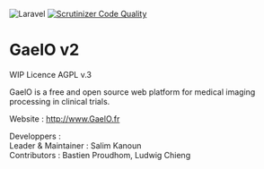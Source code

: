 ![Laravel](https://github.com/salimkanoun/GaelO/workflows/Laravel/badge.svg?branch=Gaelo2)
[![Scrutinizer Code Quality](https://scrutinizer-ci.com/g/salimkanoun/GaelO/badges/quality-score.png?b=dev)](https://scrutinizer-ci.com/g/salimkanoun/GaelO/?branch=Gaelo2)

# GaelO v2
WIP
Licence AGPL v.3

GaelO is a free and open source web platform for medical imaging processing in clinical trials.

Website : http://www.GaelO.fr

Developpers : <br>
Leader & Maintainer  : Salim Kanoun <br>
Contributors : Bastien Proudhom, Ludwig Chieng
